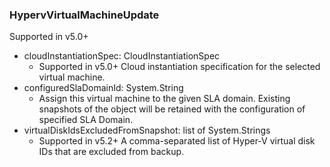 ### HypervVirtualMachineUpdate
Supported in v5.0+

- cloudInstantiationSpec: CloudInstantiationSpec
  - Supported in v5.0+
Cloud instantiation specification for the selected virtual machine.
- configuredSlaDomainId: System.String
  - Assign this virtual machine to the given SLA domain. Existing snapshots of the object will be retained with the configuration of specified SLA Domain.
- virtualDiskIdsExcludedFromSnapshot: list of System.Strings
  - Supported in v5.2+
A comma-separated list of Hyper-V virtual disk IDs that are excluded from backup.
